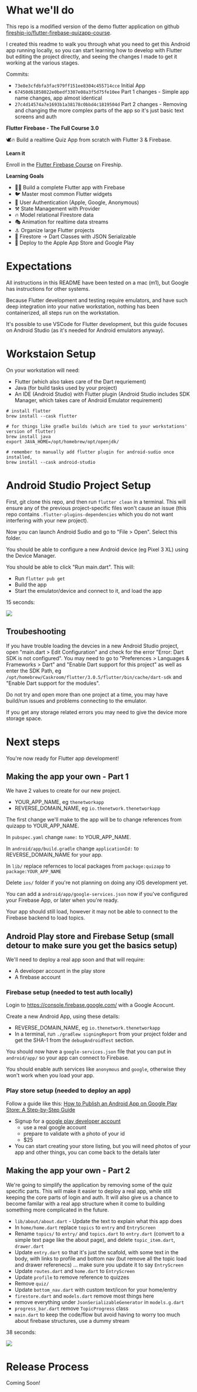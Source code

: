 # What we'll do

This repo is a modified version of the demo flutter application on github [fireship-io/flutter-firebase-quizapp-course](https://github.com/fireship-io/flutter-firebase-quizapp-course).

I created this readme to walk you through what you need to get this Android app running locally, so you can start learning how to develop with Flutter but editing the project directly, and seeing the changes I made to get it working at the various stages.

Commits:
- `73e8e3cfdbfa3fac979ff151ee8304c455714cce` Initial App
- `67450d61858022e0bedf3307e08a3f5d75fe10ee` Part 1 changes - Simple app name changes, app almost identical
- `27c4d14574a7e1693b1a38178c0bbd4c1819504d` Part 2 changes - Removing and changing the more complex parts of the app so it's just basic text screens and auth

**Flutter Firebase - The Full Course 3.0**

🕊️🔥 Build a realtime Quiz App from scratch with Flutter 3 & Firebase.

**Learn it**

Enroll in the [Flutter Firebase Course](https://fireship.io/courses/flutter-firebase/) on Fireship.

**Learning Goals**

- 👨‍🎤 Build a complete Flutter app with Firebase
- 🐦 Master most common Flutter widgets
- 🔏 User Authentication (Apple, Google, Anonymous)
- ⚒️ State Management with Provider
- 🔥 Model relational Firestore data
- 🎭 Animation for realtime data streams
- ⚓ Organize large Flutter projects
- 🤖 Firestore -> Dart Classes with JSON Serializable
- 🚀 Deploy to the Apple App Store and Google Play

# Expectations

All instructions in this README have been tested on a mac (m1), but Google has instructions for other systems.

Because Flutter development and testing require emulators, and have such deep integration into your native workstation, nothing has been containerized, all steps run on the workstation.

It's possible to use VSCode for Flutter development, but this guide focuses on Android Studio (as it's needed for Android emulators anyway).

# Workstaion Setup

On your workstation will need:
- Flutter (which also takes care of the Dart requriement)
- Java (for build tasks used by your project)
- An IDE (Android Studio) with Flutter plugin (Android Studio includes SDK Manager, which takes care of Android Emulator requirement)

```
# install flutter
brew install --cask flutter

# for things like gradle builds (which are tied to your workstations' version of flutter)
brew install java
export JAVA_HOME=/opt/homebrew/opt/openjdk/

# remember to manually add flutter plugin for android-sudio once installed, 
brew install --cask android-studio
```

# Android Studio Project Setup

First, git clone this repo, and then run `flutter clean` in a terminal. This will ensure any of the previous project-specific files won't cause an issue (this repo contains `.flutter-plugins-dependencies` which you do not want interfering with your new project).

Now you can launch Android Sudio and go to "File > Open". Select this folder.

You should be able to configure a new Android device (eg Pixel 3 XL) using the Device Manager.

You should be able to click "Run main.dart". This will:
- Run `flutter pub get`
- Build the app
- Start the emulator/device and connect to it, and load the app

15 seconds:

![](docs/run.gif)

## Troubeshooting

If you have trouble loading the devcies in a new Android Studio project, open "main.dart > Edit Configuration" and check for the error "Error: Dart SDK is not configured". You may need to go to "Preferences > Languages & Frameworks > Dart" and "Enable Dart support for this project" as well as enter the SDK Path, eg `/opt/homebrew/Caskroom/flutter/3.0.5/flutter/bin/cache/dart-sdk` and "Enable Dart support for the modules".

Do not try and open more than one project at a time, you may have build/run issues and problems connecting to the emulator.

If you get any storage related errors you may need to give the device more storage space.

# Next steps

You're now ready for Flutter app development!

## Making the app your own - Part 1

We have 2 values to create for our new project.
- YOUR_APP_NAME, eg `thenetworkapp`
- REVERSE_DOMAIN_NAME, eg `io.thenetwork.thenetworkapp`

The first change we'll make to the app will be to change references from quizapp to YOUR_APP_NAME.

In `pubspec.yaml` change `name:` to YOUR_APP_NAME.

In `android/app/build.gradle` change `applicationId:` to REVERSE_DOMAIN_NAME for your app.

In `lib/` replace refernces to local packages from `package:quizapp` to `package:YOUR_APP_NAME`

Delete `ios/` folder if you're not planning on doing any iOS development yet.

You can add a `android/app/google-services.json` now if you've configured your Firebase App, or later when you're ready.

Your app should still load, however it may not be able to connect to the Firebase backend to load topics.

## Android Play store and Firebase Setup (small detour to make sure you get the basics setup)

We'll need to deploy a real app soon and that will require:
- A developer account in the play store
- A firebase account

### Firebase setup (needed to test auth locally)

Login to https://console.firebase.google.com/ with a Google Acocunt.

Create a new Android App, using these details:
- REVERSE_DOMAIN_NAME, eg `io.thenetwork.thenetworkapp`
- In a terminal, run `./gradlew signingReport` from your project folder and get the SHA-1 from the `debugAndroidTest` section.

You should now have a `google-services.json` file that you can put in `android/app/` so your app can connect to Firebase.

You should enable auth services like `anonymous` and `google`, otherwise they won't work when you load your app.
### Play store setup (needed to deploy an app)

Follow a guide like this: [How to Publish an Android App on Google Play Store: A Step-by-Step Guide](https://orangesoft.co/blog/how-to-publish-an-android-app-on-google-play-store)
- Signup for a [google play developer account](https://play.google.com/apps/publish/signup/)
  - use a real google account
  - prepare to validate with a photo of your id
  - $25
- You can start creating your store listing, but you will need photos of your app and other things, you can come back to the details later

## Making the app your own - Part 2

We're going to simplify the application by removing some of the quiz specific parts. This will make it easier to deploy a real app, while still keeping the core parts of login and auth. It will also give us a chance to become familar with a real app structure when it come to building something more complicated in the future.

- `lib/about/about.dart` - Update the text to explain what this app does
- In `home/home.dart` replace `topics` to `entry` and `EntryScreen`
- Rename `topics/` to `entry/` and `topics.dart` to `entry.dart` (convert to a simple text page like the about page), and delete `topic_item.dart`, `drawer.dart`
- Update `entry.dart` so that it's just the scafold, with some text in the body, with links to profile and bottom nav (but remove all the topic load and drawer referenecs) ... make sure you update it to say `EntryScreen`
- Update `routes.dart` and `home.dart` to `EntryScreen`
- Update `profile` to remove reference to quizzes
- Remove `quiz/`
- Update `bottom_nav.dart` with custom text/icon for your home/entry
- `firestore.dart` and `models.dart` remove most things here
- remove everything under `JsonSerializableGenerator` in `models.g.dart` 
- `progress_bar.dart` remove `TopicProgress` class
- `main.dart` to keep the code/flow but avoid having to worry too much about firebase structures, use a dummy stream

38 seconds:

![](docs/run-p2.gif)

# Release Process

Coming Soon!
